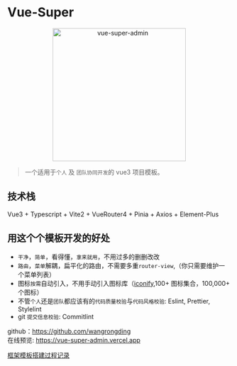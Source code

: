 # Vue-Super

<p align="center">
  <a href="https://github.com/wangrongding" target="_blank" rel="noopener noreferrer">
    <img width="300" src="https://assets.fedtop.com/picbed/logo.png" alt="vue-super-admin">
  </a>
</p>

> 一个适用于`个人` 及 `团队协同开发`的 vue3 项目模板。

## 技术栈

Vue3 + Typescript + Vite2 + VueRouter4 + Pinia + Axios + Element-Plus

## 用这个个模板开发的好处

- `干净`，`简单`，看得懂，`拿来就用`，不用过多的删删改改
- `路由`，`菜单`解耦，扁平化的路由，不需要多重`router-view`,（你只需要维护一个菜单列表）
- 图标`按需`自动引入，不用手动引入图标库（[iconify](https://icones.netlify.app/),100+ 图标集合，100,000+ 个图标）
- 不管`个人`还是`团队`都应该有的`代码质量校验`与`代码风格校验`: Eslint, Prettier, Stylelint
- git `提交信息校验`: Commitlint

github：https://github.com/wangrongding  
在线预览: https://vue-super-admin.vercel.app

[框架模板搭建过程记录](./RECORD.md)

